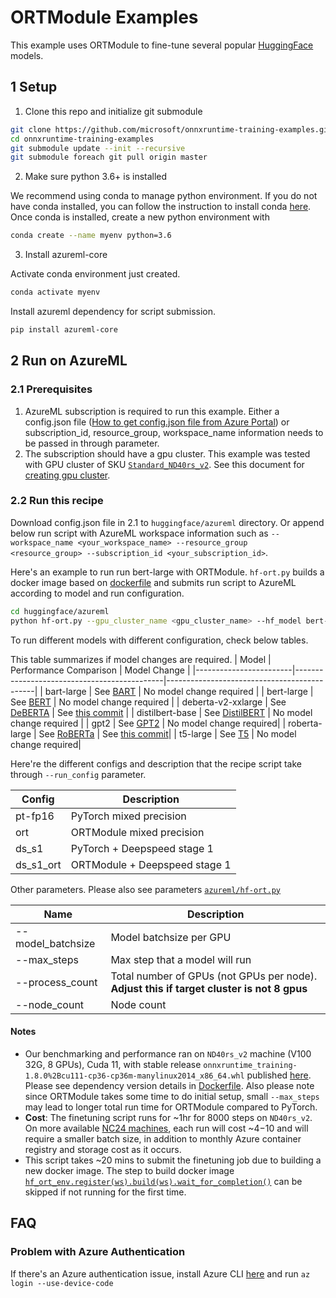 

# ORTModule Examples
This example uses ORTModule to fine-tune several popular [HuggingFace](https://huggingface.co/) models.

## 1 Setup
1. Clone this repo and initialize git submodule
```bash
git clone https://github.com/microsoft/onnxruntime-training-examples.git
cd onnxruntime-training-examples
git submodule update --init --recursive
git submodule foreach git pull origin master
```
2. Make sure python 3.6+ is installed

We recommend using conda to manage python environment. If you do not have conda installed, you can follow the instruction to install conda [here](https://conda.io/projects/conda/en/latest/user-guide/install/index.html). Once conda is installed, create a new python environment with 
```bash
conda create --name myenv python=3.6
```
3. Install azureml-core

Activate conda environment just created.
```bash
conda activate myenv
```
Install azureml dependency for script submission.
```bash
pip install azureml-core
```
## 2 Run on AzureML
### 2.1 Prerequisites
1. AzureML subscription is required to run this example. Either a config.json file ([How to get config.json file from Azure Portal](https://docs.microsoft.com/en-us/azure/machine-learning/how-to-configure-environment#workspace)) or subscription_id, resource_group, workspace_name information needs to be passed in through parameter.
2. The subscription should have a gpu cluster. This example was tested with GPU cluster of SKU [`Standard_ND40rs_v2`](https://docs.microsoft.com/en-us/azure/virtual-machines/ndv2-series). See this document for [creating gpu cluster](https://docs.microsoft.com/en-us/azure/machine-learning/how-to-create-attach-compute-cluster?tabs=python).
### 2.2 Run this recipe
Download config.json file in 2.1 to `huggingface/azureml` directory. Or append below run script with AzureML workspace information such as `--workspace_name <your_workspace_name> --resource_group 
<resource_group> --subscription_id <your_subscription_id>`.

Here's an example to run run bert-large with ORTModule. `hf-ort.py` builds a docker image based on [dockerfile](docker\Dockerfile) and submits run script to AzureML according to model and run configuration.
```bash
cd huggingface/azureml
python hf-ort.py --gpu_cluster_name <gpu_cluster_name> --hf_model bert-large --run_config ort
```
To run different models with different configuration, check below tables.

This table summarizes if model changes are required.
| Model                | Performance Comparison                      | Model Change                                |
|------------------------|---------------------------------------------|---------------------------------------------|
| bart-large      | See [BART](BART.md)             | No model change required |
| bert-large       | See [BERT](BERT.md)             | No model change required |
| deberta-v2-xxlarge   | See [DeBERTA](DeBERTA.md)       | See [this commit](https://github.com/microsoft/huggingface-transformers/commit/0b2532a4f1df90858472d1eb2ca3ac4eaea42af1) |
| distilbert-base | See [DistilBERT](DistilBERT.md) | No model change required |
| gpt2       | See [GPT2](GPT2.md)             | No model change required|
| roberta-large    | See [RoBERTa](RoBERTa.md)       | See [this commit](https://github.com/microsoft/huggingface-transformers/commit/b25c43e533c5cadbc4734cc3615563a2304c18a2)|
| t5-large         | See [T5](T5.md)                 | No model change required|

Here're the different configs and description that the recipe script take through `--run_config` parameter.

| Config    | Description |
|-----------|-------------|
| pt-fp16   | PyTorch mixed precision | 
| ort       | ORTModule mixed precision |
| ds_s1     | PyTorch + Deepspeed stage 1 |
| ds_s1_ort | ORTModule + Deepspeed stage 1|
Other parameters. Please also see parameters [`azureml/hf-ort.py`](azureml/hf-ort.py#L64)

| Name               | Description |
|--------------------|-------------|
| --model_batchsize  | Model batchsize per GPU | 
| --max_steps        | Max step that a model will run |
| --process_count    | Total number of GPUs (not GPUs per node). **Adjust this if target cluster is not 8 gpus** |
| --node_count       | Node count|
#### Notes
- Our benchmarking and performance ran on `ND40rs_v2` machine (V100 32G, 8 GPUs), Cuda 11, with stable release `onnxruntime_training-1.8.0%2Bcu111-cp36-cp36m-manylinux2014_x86_64.whl` published [here](https://onnxruntimepackages.z14.web.core.windows.net/onnxruntime_stable_cu111.html). Please see dependency version details in [Dockerfile](docker/Dockerfile). Also please note since ORTModule takes some time to do initial setup, small `--max_steps` may lead to longer total run time for ORTModule compared to PyTorch.
- **Cost**: The finetuning script runs for ~1hr for 8000 steps on `ND40rs_v2`. On more available [NC24 machines](https://azure.microsoft.com/en-us/pricing/details/machine-learning/), each run will cost ~$4-$10 and will require a smaller batch size, in addition to monthly Azure container registry and storage cost as it occurs.
- This script takes ~20 mins to submit the finetuning job due to building a new docker image. The step to build docker image [`hf_ort_env.register(ws).build(ws).wait_for_completion()`](azureml/hf-ort.py#L136) can be skipped if not running for the first time.

## FAQ
### Problem with Azure Authentication
If there's an Azure authentication issue, install Azure CLI [here](https://docs.microsoft.com/en-us/cli/azure/) and run `az login --use-device-code`
